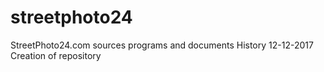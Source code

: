 # streetphoto24
StreetPhoto24.com sources programs and documents
History
12-12-2017 Creation of repository

